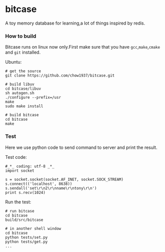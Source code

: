 bitcase
=======

A toy memory database for learning,a lot of things inspired by redis.

### How to build

Bitcase runs on linux now only.First make sure that you have `gcc`,`make`,`cmake` and `git` installed.

Ubuntu:

    # get the source
    git clone https://github.com/chow1937/bitcase.git

    # build libuv
    cd bitcase/libuv
    sh autogen.sh
    ./configure --prefix=/usr
    make
    sudo make install

    # build bitcase
    cd bitcase
    make

### Test

Here we use python code to send command to server and print the result.

Test code:

    #_*_ coding: utf-8 _*_
    import socket

    s = socket.socket(socket.AF_INET, socket.SOCK_STREAM)
    s.connect(('localhost', 8638))
    s.sendall('set\r\n2\r\nname\r\ntony\r\n')
    print s.recv(1024)

Run the test:

    # run bitcase
    cd bitcase
    build/src/bitcase

    # in another shell window
    cd bitcase
    python tests/set.py
    python tests/get.py
    ...
